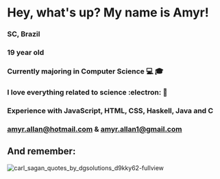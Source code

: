 # Hey, what's up? My name is Amyr!  
### SC, Brazil   
### 19 year old   
### Currently majoring in Computer Science :computer: :mortar_board:   
### I love everything related to science :electron: :telescope:  
### Experience with JavaScript, HTML, CSS, Haskell, Java and C
### amyr.allan@hotmail.com & amyr.allan1@gmail.com
## And remember:  
![carl_sagan_quotes_by_dgsolutions_d9kky62-fullview](https://user-images.githubusercontent.com/69065770/129996704-c4ca6da2-6bc4-40ea-8950-df750c3e121e.jpg)

